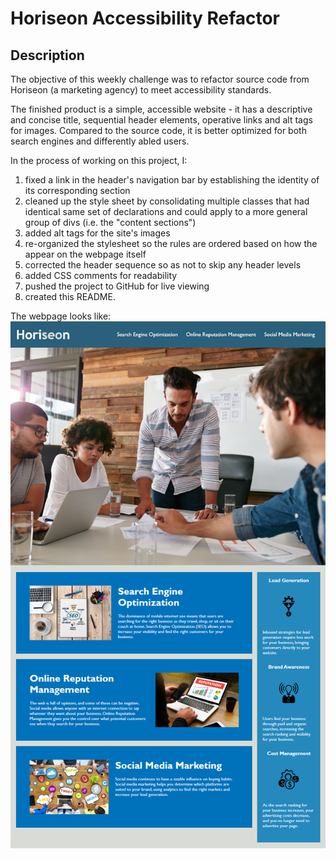 # Horiseon Accessibility Refactor

## Description

The objective of this weekly challenge was to refactor source code from Horiseon (a marketing agency) to meet accessibility standards. 

The finished product is a simple, accessible website - it has a descriptive and concise title, sequential header elements, operative links and alt tags for images. Compared to the source code, it is better optimized for both search engines and differently abled users. 

In the process of working on this project, I: 
1. fixed a link in the header's navigation bar by establishing the identity of its corresponding section
1. cleaned up the style sheet by consolidating multiple classes that had identical same set of declarations and could apply to a more general group of divs (i.e. the "content sections")
1. added alt tags for the site's images
1. re-organized the stylesheet so the rules are ordered based on how the appear on the webpage itself
1. corrected the header sequence so as not to skip any header levels
1. added CSS comments for readability
1. pushed the project to GitHub for live viewing
1. created this README.

The webpage looks like:
![Horiseon Mockup](https://github.com/calistamayer/Horiseon/blob/master/assets/images/mockup.png?raw=true)